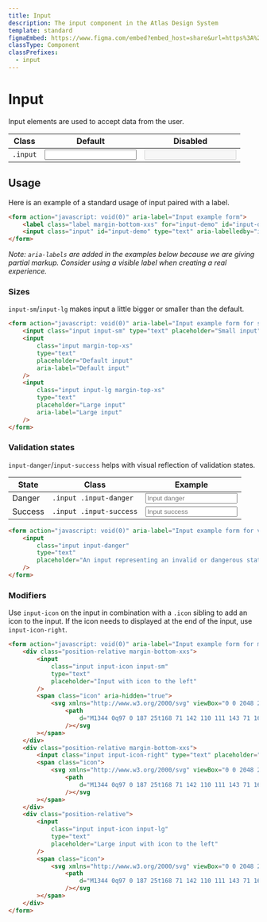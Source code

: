 ```yaml
---
title: Input
description: The input component in the Atlas Design System
template: standard
figmaEmbed: https://www.figma.com/embed?embed_host=share&url=https%3A%2F%2Fwww.figma.com%2Ffile%2FuVA2amRR71yJZ0GS6RI6zL%2F%25F0%259F%258C%259E-Atlas-Design-Library%3Fnode-id%3D506%253A1176
classType: Component
classPrefixes:
  - input
---
```


# Input

Input elements are used to accept data from the user.

| Class    | Default                                                        | Disabled                                                                 |
| -------- | -------------------------------------------------------------- | ------------------------------------------------------------------------ |
| `.input` | <input class="input" type="text" aria-label="Default input" /> | <input class="input" type="text" disabled aria-label="disabled input" /> |

## Usage

Here is an example of a standard usage of input paired with a label.

```html
<form action="javascript: void(0)" aria-label="Input example form">
	<label class="label margin-bottom-xxs" for="input-demo" id="input-demo-label">Label</label>
	<input class="input" id="input-demo" type="text" aria-labelledby="input-demo-label" />
</form>
```

_Note: `aria-labels` are added in the examples below because we are giving partial markup. Consider using a visible label when creating a real experience._

### Sizes

`input-sm`/`input-lg` makes input a little bigger or smaller than the default.

```html
<form action="javascript: void(0)" aria-label="Input example form for sizes">
	<input class="input input-sm" type="text" placeholder="Small input" aria-label="Small input" />
	<input
		class="input margin-top-xs"
		type="text"
		placeholder="Default input"
		aria-label="Default input"
	/>
	<input
		class="input input-lg margin-top-xs"
		type="text"
		placeholder="Large input"
		aria-label="Large input"
	/>
</form>
```

### Validation states

`input-danger`/`input-success` helps with visual reflection of validation states.

| State   | Class                   | Example                                                                       |
| ------- | ----------------------- | ----------------------------------------------------------------------------- |
| Danger  | `.input .input-danger`  | <input class="input input-danger" type="text" placeholder="Input danger" />   |
| Success | `.input .input-success` | <input class="input input-success" type="text" placeholder="Input success" /> |

```html
<form action="javascript: void(0)" aria-label="Input example form for validation states">
	<input
		class="input input-danger"
		type="text"
		placeholder="An input representing an invalid or dangerous state"
	/>
</form>
```

### Modifiers

Use `input-icon` on the input in combination with a `.icon` sibling to add an icon to the input. If the icon needs to displayed at the end of the input, use `input-icon-right`.

```html
<form action="javascript: void(0)" aria-label="Input example form for modifier classes">
	<div class="position-relative margin-bottom-xxs">
		<input
			class="input input-icon input-sm"
			type="text"
			placeholder="Input with icon to the left"
		/>
		<span class="icon" aria-hidden="true">
			<svg xmlns="http://www.w3.org/2000/svg" viewBox="0 0 2048 2048">
				<path
					d="M1344 0q97 0 187 25t168 71 142 110 111 143 71 168 25 187q0 97-25 187t-71 168-110 142-143 111-168 71-187 25q-125 0-239-42t-211-121l-785 784q-19 19-45 19t-45-19-19-45q0-26 19-45l784-785q-79-96-121-210t-42-240q0-97 25-187t71-168 110-142T989 96t168-71 187-25zm0 1280q119 0 224-45t183-124 123-183 46-224q0-119-45-224t-124-183-183-123-224-46q-119 0-224 45T937 297 814 480t-46 224q0 119 45 224t124 183 183 123 224 46z"
				/></svg
		></span>
	</div>
	<div class="position-relative margin-bottom-xxs">
		<input class="input input-icon-right" type="text" placeholder="Input with icon to the right" />
		<span class="icon">
			<svg xmlns="http://www.w3.org/2000/svg" viewBox="0 0 2048 2048">
				<path
					d="M1344 0q97 0 187 25t168 71 142 110 111 143 71 168 25 187q0 97-25 187t-71 168-110 142-143 111-168 71-187 25q-125 0-239-42t-211-121l-785 784q-19 19-45 19t-45-19-19-45q0-26 19-45l784-785q-79-96-121-210t-42-240q0-97 25-187t71-168 110-142T989 96t168-71 187-25zm0 1280q119 0 224-45t183-124 123-183 46-224q0-119-45-224t-124-183-183-123-224-46q-119 0-224 45T937 297 814 480t-46 224q0 119 45 224t124 183 183 123 224 46z"
				/></svg
		></span>
	</div>
	<div class="position-relative">
		<input
			class="input input-icon input-lg"
			type="text"
			placeholder="Large input with icon to the left"
		/>
		<span class="icon">
			<svg xmlns="http://www.w3.org/2000/svg" viewBox="0 0 2048 2048">
				<path
					d="M1344 0q97 0 187 25t168 71 142 110 111 143 71 168 25 187q0 97-25 187t-71 168-110 142-143 111-168 71-187 25q-125 0-239-42t-211-121l-785 784q-19 19-45 19t-45-19-19-45q0-26 19-45l784-785q-79-96-121-210t-42-240q0-97 25-187t71-168 110-142T989 96t168-71 187-25zm0 1280q119 0 224-45t183-124 123-183 46-224q0-119-45-224t-124-183-183-123-224-46q-119 0-224 45T937 297 814 480t-46 224q0 119 45 224t124 183 183 123 224 46z"
				/></svg
		></span>
	</div>
</form>
```
